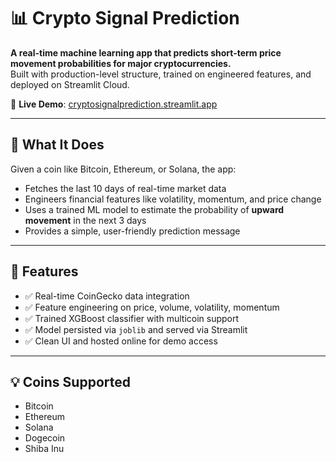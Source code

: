 # 📊 Crypto Signal Prediction

**A real-time machine learning app that predicts short-term price movement probabilities for major cryptocurrencies.**  
Built with production-level structure, trained on engineered features, and deployed on Streamlit Cloud.

🔗 **Live Demo**: [cryptosignalprediction.streamlit.app](https://cryptosignalprediction.streamlit.app)

---

## 🚀 What It Does

Given a coin like Bitcoin, Ethereum, or Solana, the app:
- Fetches the last 10 days of real-time market data
- Engineers financial features like volatility, momentum, and price change
- Uses a trained ML model to estimate the probability of **upward movement** in the next 3 days
- Provides a simple, user-friendly prediction message

---

## 🧠 Features

- ✅ Real-time CoinGecko data integration
- ✅ Feature engineering on price, volume, volatility, momentum
- ✅ Trained XGBoost classifier with multicoin support
- ✅ Model persisted via `joblib` and served via Streamlit
- ✅ Clean UI and hosted online for demo access

---

## 💡 Coins Supported

- Bitcoin
- Ethereum
- Solana
- Dogecoin
- Shiba Inu
